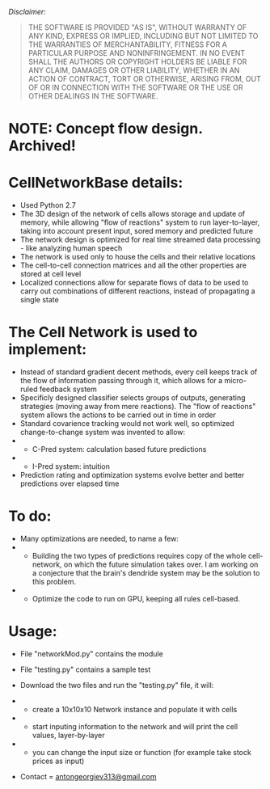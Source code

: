 <p><em>Disclaimer:</em></p>
<blockquote>
<p>THE SOFTWARE IS PROVIDED "AS IS", WITHOUT WARRANTY OF ANY KIND, EXPRESS OR
IMPLIED, INCLUDING BUT NOT LIMITED TO THE WARRANTIES OF MERCHANTABILITY, FITNESS
FOR A PARTICULAR PURPOSE AND NONINFRINGEMENT. IN NO EVENT SHALL THE AUTHORS OR
COPYRIGHT HOLDERS BE LIABLE FOR ANY CLAIM, DAMAGES OR OTHER LIABILITY, WHETHER
IN AN ACTION OF CONTRACT, TORT OR OTHERWISE, ARISING FROM, OUT OF OR IN
CONNECTION WITH THE SOFTWARE OR THE USE OR OTHER DEALINGS IN THE SOFTWARE.</p>
</blockquote> 


# NOTE: Concept flow design. Archived!


# CellNetworkBase details:
- Used Python 2.7
- The 3D design of the network of cells allows storage and update of memory, while allowing "flow of reactions" system to run layer-to-layer, taking into account present input, sored memory and predicted future
- The network design is optimized for real time streamed data processing - like analyzing human speech
- The network is used only to house the cells and their relative locations
- The cell-to-cell connection matrices and all the other properties are stored at cell level
- Localized connections allow for separate flows of data to be used to carry out combinations of different reactions, instead of propagating a single state


# The Cell Network is used to implement:
- Instead of standard gradient decent methods, every cell keeps track of the flow of information passing through it, which allows for a micro-ruled feedback system
- Specificly designed classifier selects groups of outputs, generating strategies (moving away from mere reactions). The "flow of reactions" system allows the actions to be carried out in time in order
- Standard covarience tracking would not work well, so optimized change-to-change system was invented to allow:
- - C-Pred system: calculation based future predictions
- - I-Pred system: intuition
- Prediction rating and optimization systems evolve better and better predictions over elapsed time


# To do:
- Many optimizations are needed, to name a few:
- - Building the two types of predictions requires copy of the whole cell-network, on which the future simulation takes over. I am working on a conjecture that the brain's dendride system may be the solution to this problem.
- - Optimize the code to run on GPU, keeping all rules cell-based.


# Usage:
- File "networkMod.py" contains the module
- File "testing.py" contains a sample test
- Download the two files and run the "testing.py" file, it will:
- - create a 10x10x10 Network instance and populate it with cells
- - start inputing information to the network and will print the cell values, layer-by-layer
- - you can change the input size or function (for example take stock prices as input)


- Contact = antongeorgiev313@gmail.com
